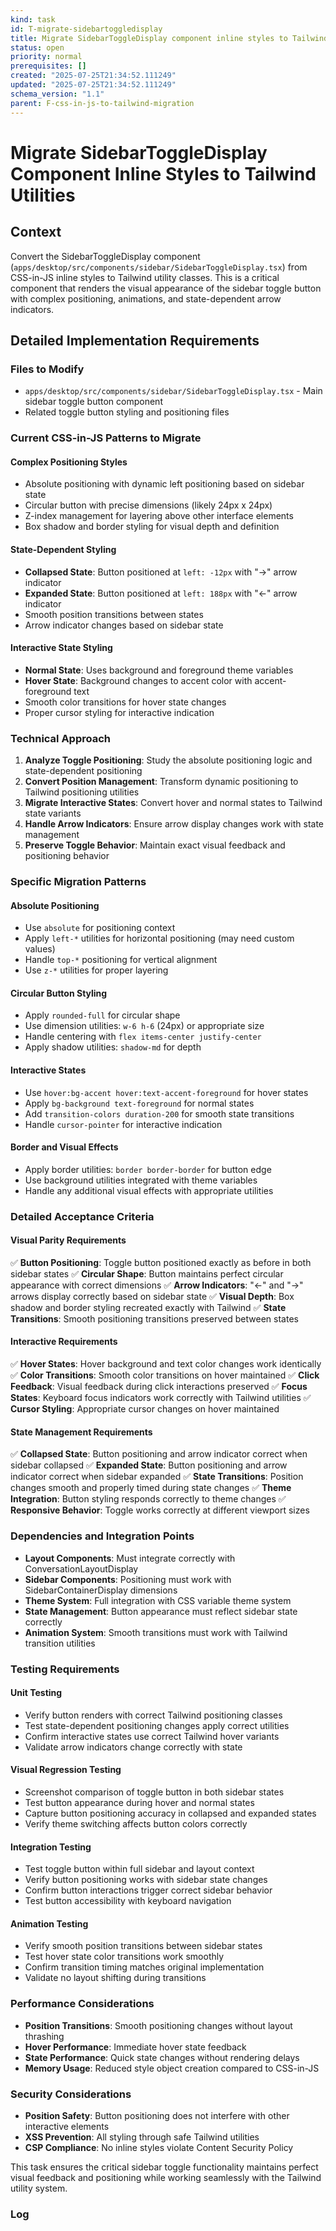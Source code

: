 ```yaml
---
kind: task
id: T-migrate-sidebartoggledisplay
title: Migrate SidebarToggleDisplay component inline styles to Tailwind utilities
status: open
priority: normal
prerequisites: []
created: "2025-07-25T21:34:52.111249"
updated: "2025-07-25T21:34:52.111249"
schema_version: "1.1"
parent: F-css-in-js-to-tailwind-migration
---
```


# Migrate SidebarToggleDisplay Component Inline Styles to Tailwind Utilities

## Context

Convert the SidebarToggleDisplay component (`apps/desktop/src/components/sidebar/SidebarToggleDisplay.tsx`) from CSS-in-JS inline styles to Tailwind utility classes. This is a critical component that renders the visual appearance of the sidebar toggle button with complex positioning, animations, and state-dependent arrow indicators.

## Detailed Implementation Requirements

### Files to Modify

- `apps/desktop/src/components/sidebar/SidebarToggleDisplay.tsx` - Main sidebar toggle button component
- Related toggle button styling and positioning files

### Current CSS-in-JS Patterns to Migrate

#### Complex Positioning Styles

- Absolute positioning with dynamic left positioning based on sidebar state
- Circular button with precise dimensions (likely 24px x 24px)
- Z-index management for layering above other interface elements
- Box shadow and border styling for visual depth and definition

#### State-Dependent Styling

- **Collapsed State**: Button positioned at `left: -12px` with "→" arrow indicator
- **Expanded State**: Button positioned at `left: 188px` with "←" arrow indicator
- Smooth position transitions between states
- Arrow indicator changes based on sidebar state

#### Interactive State Styling

- **Normal State**: Uses background and foreground theme variables
- **Hover State**: Background changes to accent color with accent-foreground text
- Smooth color transitions for hover state changes
- Proper cursor styling for interactive indication

### Technical Approach

1. **Analyze Toggle Positioning**: Study the absolute positioning logic and state-dependent positioning
2. **Convert Position Management**: Transform dynamic positioning to Tailwind positioning utilities
3. **Migrate Interactive States**: Convert hover and normal states to Tailwind state variants
4. **Handle Arrow Indicators**: Ensure arrow display changes work with state management
5. **Preserve Toggle Behavior**: Maintain exact visual feedback and positioning behavior

### Specific Migration Patterns

#### Absolute Positioning

- Use `absolute` for positioning context
- Apply `left-*` utilities for horizontal positioning (may need custom values)
- Handle `top-*` positioning for vertical alignment
- Use `z-*` utilities for proper layering

#### Circular Button Styling

- Apply `rounded-full` for circular shape
- Use dimension utilities: `w-6 h-6` (24px) or appropriate size
- Handle centering with `flex items-center justify-center`
- Apply shadow utilities: `shadow-md` for depth

#### Interactive States

- Use `hover:bg-accent hover:text-accent-foreground` for hover states
- Apply `bg-background text-foreground` for normal states
- Add `transition-colors duration-200` for smooth state transitions
- Handle `cursor-pointer` for interactive indication

#### Border and Visual Effects

- Apply border utilities: `border border-border` for button edge
- Use background utilities integrated with theme variables
- Handle any additional visual effects with appropriate utilities

### Detailed Acceptance Criteria

#### Visual Parity Requirements

✅ **Button Positioning**: Toggle button positioned exactly as before in both sidebar states
✅ **Circular Shape**: Button maintains perfect circular appearance with correct dimensions
✅ **Arrow Indicators**: "←" and "→" arrows display correctly based on sidebar state
✅ **Visual Depth**: Box shadow and border styling recreated exactly with Tailwind
✅ **State Transitions**: Smooth positioning transitions preserved between states

#### Interactive Requirements

✅ **Hover States**: Hover background and text color changes work identically
✅ **Color Transitions**: Smooth color transitions on hover maintained
✅ **Click Feedback**: Visual feedback during click interactions preserved
✅ **Focus States**: Keyboard focus indicators work correctly with Tailwind utilities
✅ **Cursor Styling**: Appropriate cursor changes on hover maintained

#### State Management Requirements

✅ **Collapsed State**: Button positioning and arrow indicator correct when sidebar collapsed
✅ **Expanded State**: Button positioning and arrow indicator correct when sidebar expanded
✅ **State Transitions**: Position changes smooth and properly timed during state changes
✅ **Theme Integration**: Button styling responds correctly to theme changes
✅ **Responsive Behavior**: Toggle works correctly at different viewport sizes

### Dependencies and Integration Points

- **Layout Components**: Must integrate correctly with ConversationLayoutDisplay
- **Sidebar Components**: Positioning must work with SidebarContainerDisplay dimensions
- **Theme System**: Full integration with CSS variable theme system
- **State Management**: Button appearance must reflect sidebar state correctly
- **Animation System**: Smooth transitions must work with Tailwind transition utilities

### Testing Requirements

#### Unit Testing

- Verify button renders with correct Tailwind positioning classes
- Test state-dependent positioning changes apply correct utilities
- Confirm interactive states use correct Tailwind hover variants
- Validate arrow indicators change correctly with state

#### Visual Regression Testing

- Screenshot comparison of toggle button in both sidebar states
- Test button appearance during hover and normal states
- Capture button positioning accuracy in collapsed and expanded states
- Verify theme switching affects button colors correctly

#### Integration Testing

- Test toggle button within full sidebar and layout context
- Verify button positioning works with sidebar state changes
- Confirm button interactions trigger correct sidebar behavior
- Test button accessibility with keyboard navigation

#### Animation Testing

- Verify smooth position transitions between sidebar states
- Test hover state color transitions work smoothly
- Confirm transition timing matches original implementation
- Validate no layout shifting during transitions

### Performance Considerations

- **Position Transitions**: Smooth positioning changes without layout thrashing
- **Hover Performance**: Immediate hover state feedback
- **State Performance**: Quick state changes without rendering delays
- **Memory Usage**: Reduced style object creation compared to CSS-in-JS

### Security Considerations

- **Position Safety**: Button positioning does not interfere with other interactive elements
- **XSS Prevention**: All styling through safe Tailwind utilities
- **CSP Compliance**: No inline styles violate Content Security Policy

This task ensures the critical sidebar toggle functionality maintains perfect visual feedback and positioning while working seamlessly with the Tailwind utility system.

### Log
